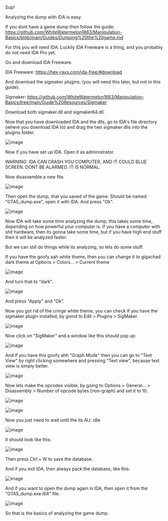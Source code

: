 Sup!

Analyzing the dump with IDA is easy.

If you dont have a game dump then follow the guide:
https://github.com/WhiteWatermelon1663/Manipulation-Basics/blob/main/Guides/Dumping%20the%20game.md

For this you will need IDA. Luckily IDA Freeware is a thing, and you probably do not need IDA Pro yet.

Go and download IDA Freeware.

IDA Freeware: https://hex-rays.com/ida-free/#download

And download the sigmaker plugins. (you will need this later, but not in this guide).

Sigmaker: https://github.com/WhiteWatermelon1663/Manipulation-Basics/tree/main/Guide%20Resources/Sigmaker

Download both sigmaker.dll and sigmaker64.dll.

Now that you have downloaded IDA and the dlls, go to IDA's file directory (where you download IDA to)
and drag the two sigmaker dlls into the plugins folder.

![image](https://user-images.githubusercontent.com/132128937/235344268-66c12fbb-ae50-4371-8308-ebbec44e07a5.png)

Now if you have set up IDA. Open it as administrator.

WARNING: IDA CAN CRASH YOU COMPUTER, AND IT COULD BLUE SCREEN. DONT BE ALARMED. IT IS NORMAL.

Now disassemble a new file.

![image](https://user-images.githubusercontent.com/132128937/235343527-899867dc-37c0-4027-9bbf-e90923ada74f.png)

Then open the dump, that you saved of the game. Should be named "GTA5_dump.exe", open it with IDA. And press "Ok".

![image](https://user-images.githubusercontent.com/132128937/235343951-707223d2-19ab-4ec2-97ad-c2657369330e.png)

Now IDA will take some time analyzing the dump, this takes some time, depending on how powerful your computer is.
If you have a computer with shit hardware, then its gonna take some time, but if you have high end stuff then it will be analyzed faster.

But we can still do things while its analyzing, so lets do some stuff.

If you have the goofy aah white theme, then you can change it to gigachad dark theme at Options > Colors... > Current theme

![image](https://user-images.githubusercontent.com/132128937/235344144-bc9ae2cf-33e2-47ae-b6f3-f6ef877a1716.png)

And turn that to "dark".

![image](https://user-images.githubusercontent.com/132128937/235344171-a2c8a05c-e983-4483-991f-ef9b8f65471d.png)

And press "Apply" and "Ok".

Now you got rid of the cringe white theme, you can check if you have the sigmaker plugin installed, 
by goind to Edit > Plugins > SigMaker.

![image](https://user-images.githubusercontent.com/132128937/235344494-e914dc40-48fd-4a75-90ff-eb52f188d004.png)

Now click on "SigMaker" and a window like this should pop up:

![image](https://user-images.githubusercontent.com/132128937/235344532-dc7726b0-ca5b-44d0-a763-d2f6b7b55bdf.png)

And if you have this goofy ahh "Graph Mode" then you can go to "Text View" by right clicking somewhere and pressing "Text view",
because text view is simply better.

![image](https://user-images.githubusercontent.com/132128937/235345045-35b25f19-f0ac-4100-9848-0f6461b48d28.png)

Now lets make the opcodes visible, by going to Options > General... > Disassembly > Number of opcode bytes (non-graph) and set it to 10.

![image](https://user-images.githubusercontent.com/132128937/235348915-88bbbe84-cadc-4d9e-941a-fe4dbf061a04.png)

![image](https://user-images.githubusercontent.com/132128937/235348979-b8f4e23e-83f3-4c00-9054-251d2f015119.png)

Now you just need to wait until the its AU: idle

![image](https://user-images.githubusercontent.com/132128937/235344733-4499c26d-3ffc-424e-9d70-3b22e31c33b1.png)

It should look like this:

![image](https://user-images.githubusercontent.com/132128937/235348657-4579888f-9d53-4d36-b4a3-94246019d1c1.png)

Then press Ctrl + W to save the database.

And if you exit IDA, then always pack the database, like this:

![image](https://user-images.githubusercontent.com/132128937/235348698-c9ceeb7e-e292-4474-b539-46251a30e47c.png)

And if you want to open the dump again in IDA, then open it from the "GTA5_dump.exe.i64" file.

![image](https://user-images.githubusercontent.com/132128937/235348794-7346ed03-4132-4648-8b66-cfea0ac586fa.png)

So that is the basics of analyzing the game dump.
